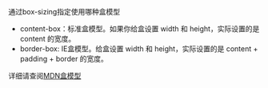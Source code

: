 通过box-sizing指定使用哪种盒模型

* content-box：标准盒模型。如果你给盒设置 width 和 height，实际设置的是 content 的宽度。  
* border-box: IE盒模型。给盒设置 width 和 height，实际设置的是 content + padding + border 的宽度。

详细请查阅[MDN盒模型](https://developer.mozilla.org/zh-CN/docs/Learn/CSS/Building_blocks/The_box_model)

